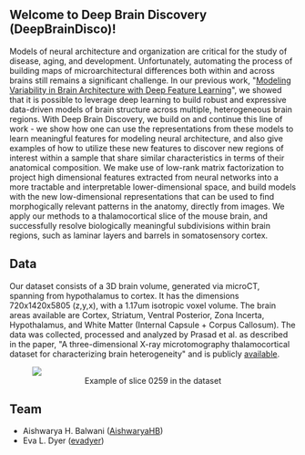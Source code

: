 ## Welcome to Deep Brain Discovery (DeepBrainDisco)!

Models of neural architecture and organization are critical for the study of disease, aging, and development. Unfortunately, automating the process of building maps of microarchitectural differences both within and across brains still remains a significant challenge. In our previous work, "<a href="https://ieeexplore.ieee.org/document/9048805" target="_blank">Modeling Variability in Brain Architecture with Deep Feature Learning</a>", we showed that it is possible to leverage deep learning to build robust and expressive data-driven models of brain structure across multiple, heterogeneous brain regions. With Deep Brain Discovery, we build on and continue this line of work - we show how one can use the representations from these models to learn meaningful features for modeling neural architecture, and also give examples of how to utilize these new features to discover new regions of interest within a sample that share similar characteristics in terms of their anatomical composition. We make use of low-rank matrix factorization to project high dimensional features extracted from neural networks into a more tractable and interpretable lower-dimensional space, and build models with the new low-dimensional representations that can be used to find morphogically relevant patterns in the anatomy, directly from images. We apply our methods to a thalamocortical slice of the mouse brain, and successfully resolve biologically meaningful subdivisions within brain regions, such as laminar layers and barrels in somatosensory cortex. 

## Data

Our dataset consists of a 3D brain volume, generated via microCT, spanning from hypothalamus to cortex. It has the dimensions 720x1420x5805 (z,y,x), with a 1.17um isotropic voxel volume. The brain areas available are Cortex, Striatum, Ventral Posterior, Zona Incerta, Hypothalamus, and White Matter (Internal Capsule + Corpus Callosum).
The data was collected, processed and analyzed by Prasad et al. as described in the paper, "A three-dimensional X-ray microtomography thalamocortical dataset for characterizing brain heterogeneity" and is publicly <a href = "http://bossdb.org/project/prasad2020" target = "_blank">available</a>.

<figure>
  <img src="/images/XZ_Reslice_VS0172_fullstack_cc_rot_crop0259.tif">
  <figcaption style="text-align:center">Example of slice 0259 in the dataset</figcaption>
</figure>

## Team
- Aishwarya H. Balwani ([AishwaryaHB](https://github.com/AishwaryaHB))
- Eva L. Dyer ([evadyer](https://github.com/evadyer))
